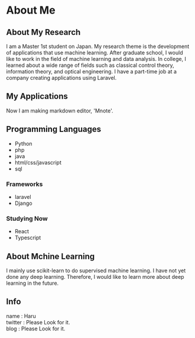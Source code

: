 # About Me
## About My Research
I am a Master 1st student on Japan. My research theme is the development of applications that use machine learning. After graduate school, I would like to work in the field of machine learning and data analysis.
In college, I learned about a wide range of fields such as classical control theory, information theory, and optical engineering.
I have a part-time job at a company creating applications using Laravel. 


## My Applications
Now I am making markdown editor, 'Mnote'.


## Programming Languages
- Python
- php
- java
- html/css/javascript
- sql


### Frameworks
- laravel
- Django


### Studying Now
- React
- Typescript


## About Mchine Learning
I mainly use scikit-learn to do supervised machine learning. I have not yet done any deep learning. Therefore, I would like to learn more about deep learning in the future.


## Info
name : Haru  
twitter : Please Look for it.  
blog : Please Look for it.  
